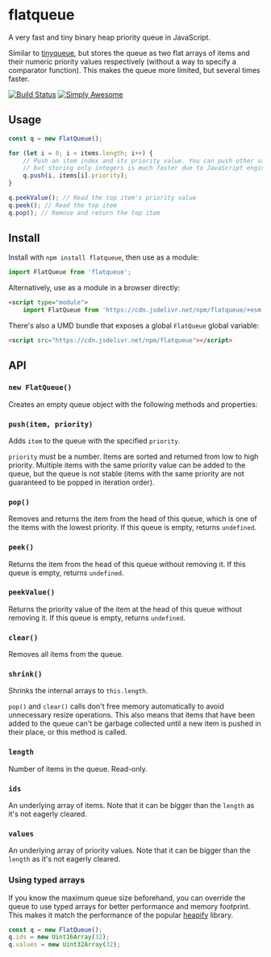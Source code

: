 # flatqueue

A very fast and tiny binary heap priority queue in JavaScript.

Similar to [tinyqueue](https://github.com/mourner/tinyqueue/),
but stores the queue as two flat arrays of items and their numeric priority values respectively
(without a way to specify a comparator function).
This makes the queue more limited, but several times faster.

[![Build Status](https://github.com/mourner/flatqueue/workflows/Node/badge.svg?branch=master)](https://github.com/mourner/flatqueue/actions)
[![Simply Awesome](https://img.shields.io/badge/simply-awesome-brightgreen.svg)](https://github.com/mourner/projects)

## Usage

```js
const q = new FlatQueue();

for (let i = 0; i < items.length; i++) {
    // Push an item index and its priority value. You can push other values as well,
    // but storing only integers is much faster due to JavaScript engine optimizations.
    q.push(i, items[i].priority);
}

q.peekValue(); // Read the top item's priority value
q.peek(); // Read the top item
q.pop(); // Remove and return the top item
```

## Install

Install with `npm install flatqueue`, then use as a module:

```js
import FlatQueue from 'flatqueue';
```

Alternatively, use as a module in a browser directly:

```html
<script type="module">
    import FlatQueue from 'https://cdn.jsdelivr.net/npm/flatqueue/+esm';
```

There's also a UMD bundle that exposes a global `FlatQueue` global variable:

```html
<script src="https://cdn.jsdelivr.net/npm/flatqueue"></script>
```

## API

### `new FlatQueue()`

Creates an empty queue object with the following methods and properties:

### `push(item, priority)`

Adds `item` to the queue with the specified `priority`.

`priority` must be a number. Items are sorted and returned from low to high priority.
Multiple items with the same priority value can be added to the queue, but the queue is not stable
(items with the same priority are not guaranteed to be popped in iteration order).

### `pop()`

Removes and returns the item from the head of this queue, which is one of the items with the lowest priority.
If this queue is empty, returns `undefined`.

### `peek()`

Returns the item from the head of this queue without removing it.
If this queue is empty, returns `undefined`.

### `peekValue()`

Returns the priority value of the item at the head of this queue without removing it.
If this queue is empty, returns `undefined`.

### `clear()`

Removes all items from the queue.

### `shrink()`

Shrinks the internal arrays to `this.length`.

`pop()` and `clear()` calls don't free memory automatically to avoid unnecessary resize operations.
This also means that items that have been added to the queue can't be garbage collected
until a new item is pushed in their place, or this method is called.

### `length`

Number of items in the queue. Read-only.

### `ids`

An underlying array of items. Note that it can be bigger than the `length` as it's not eagerly cleared.

### `values`

An underlying array of priority values. Note that it can be bigger than the `length` as it's not eagerly cleared.

### Using typed arrays

If you know the maximum queue size beforehand, you can override the queue to use typed arrays for better performance and memory footprint. This makes it match the performance of the popular [heapify](https://github.com/luciopaiva/heapify) library.

```js
const q = new FlatQueue();
q.ids = new Uint16Array(32);
q.values = new Uint32Array(32);
```
